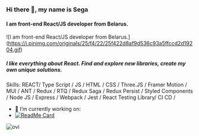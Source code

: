 ### Hi there 👋, my name is Sega
#### I am front-end React/JS developer from Belarus.
![I am front-end React/JS developer from Belarus.]
(https://i.pinimg.com/originals/25/f4/22/25f422d8af9d536c93a5ffccd2d19204.gif)

 ##### I like everything about React. Find and explore new libraries, create my own unique solutions.

Skills: REACT/ Type Script / JS / HTML / CSS / Three.JS / Framer Motion / MUI / ANT / Redux / RTQ / Redux Saga / Redux Persist / Styled Components / Node JS / Express / Webpack / Jest / React Testing Library/ CI CD / 

- 🔭 I’m currently working on:
- [![ReadMe Card](https://github-readme-stats.vercel.app/api/pin/?username=Segacnd&repo=perfect-todo)](https://github.com/Segacnd/perfect-todo) 

<img src="https://github-readme-stats.vercel.app/api/top-langs?username=Segacnd&show_icons=true&locale=en&layout=compact&theme=chartreuse-dark" alt="ovi" />
